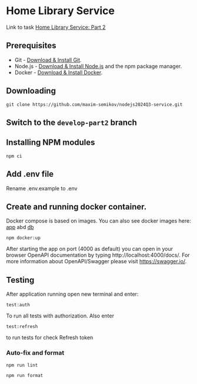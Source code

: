 # Home Library Service
Link to task [Home Library Service: Part 2](https://github.com/AlreadyBored/nodejs-assignments/tree/main/assignments/containerization-database-orm) 

## Prerequisites

- Git - [Download & Install Git](https://git-scm.com/downloads).
- Node.js - [Download & Install Node.js](https://nodejs.org/en/download/) and the npm package manager.
- Docker - [Download & Install Docker](https://www.docker.com/products/docker-desktop/).

## Downloading

```
git clone https://github.com/maxim-semikov/nodejs2024Q3-service.git
```
## Switch to the `develop-part2` branch

## Installing NPM modules

```
npm ci
```

## Add .env file

Rename .env.example to .env


## Create and running docker container.
Docker compose is based on images. You can also see docker images here: [app](https://hub.docker.com/r/maximsemikov/nodejs2024q3-service-app) abd [db](https://hub.docker.com/r/maximsemikov/nodejs2024q3-service-db)

```
npm docker:up
```

After starting the app on port (4000 as default) you can open
in your browser OpenAPI documentation by typing http://localhost:4000/docs/.
For more information about OpenAPI/Swagger please visit https://swagger.io/.

## Testing

After application running open new terminal and enter:

```
test:auth

```

To run all tests with authorization. Also enter

```aiignore
test:refresh
```
to run tests for check Refresh token 

### Auto-fix and format

```
npm run lint
```

```
npm run format
```
